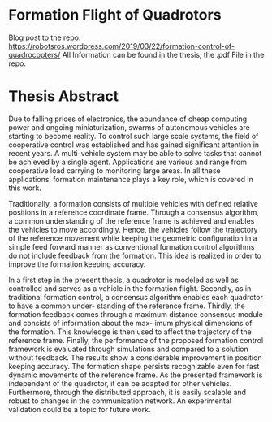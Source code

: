 # Formation Flight of Quadrotors
Blog post to the repo: https://robotsros.wordpress.com/2019/03/22/formation-control-of-quadrocopters/
All Information can be found in the thesis, the .pdf File in the repo.

# Thesis Abstract
Due to falling prices of electronics, the abundance of cheap computing power and ongoing miniaturization, swarms of autonomous vehicles are starting to become reality. To control such large scale systems, the field of cooperative control was established and has gained significant attention in recent years. A multi-vehicle system may be able to solve tasks that cannot be achieved by a single agent. Applications are various and range from cooperative load carrying to monitoring large areas. In all these applications, formation maintenance plays a key role, which is covered in this work.

Traditionally, a formation consists of multiple vehicles with defined relative positions in a reference coordinate frame. Through a consensus algorithm, a common understanding of the reference frame is achieved and enables the vehicles to move accordingly. Hence, the vehicles follow the trajectory of the reference movement while keeping the geometric configuration in a simple feed forward manner as conventional formation control algorithms do not include feedback from the formation. This idea is realized in order to improve the formation keeping accuracy.

In a first step in the present thesis, a quadrotor is modeled as well as controlled and serves as a vehicle in the formation flight. Secondly, as in traditional formation control, a consensus algorithm enables each quadrotor to have a common under- standing of the reference frame. Thirdly, the formation feedback comes through a maximum distance consensus module and consists of information about the max- imum physical dimensions of the formation. This knowledge is then used to affect the trajectory of the reference frame. Finally, the performance of the proposed formation control framework is evaluated through simulations and compared to a solution without feedback. The results show a considerable improvement in position keeping accuracy. The formation shape persists recognizable even for fast dynamic movements of the reference frame. As the presented framework is independent of the quadrotor, it can be adapted for other vehicles. Furthermore, through the distributed approach, it is easily scalable and robust to changes in the communication network. An experimental validation could be a topic for future work.
